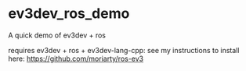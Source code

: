 # ev3dev_ros_demo

A quick demo of ev3dev + ros

requires ev3dev + ros + ev3dev-lang-cpp: see my instructions to install here:
https://github.com/moriarty/ros-ev3
